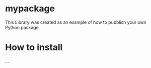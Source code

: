 # mypackage
This Library was created as an example of how to pubblish your own Python package.

# How to install
...